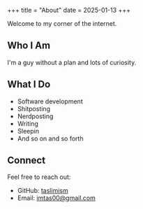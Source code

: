 +++
title = "About"
date = 2025-01-13
+++

Welcome to my corner of the internet.

<!-- more -->

## Who I Am

I'm a guy without a plan and lots of curiosity.

## What I Do

- Software development
- Shitposting
- Nerdposting
- Writing
- Sleepin
- And so on and so forth

## Connect

Feel free to reach out:

- GitHub: [taslimism](https://github.com/taslimism)
- Email: imtas00@gmail.com
